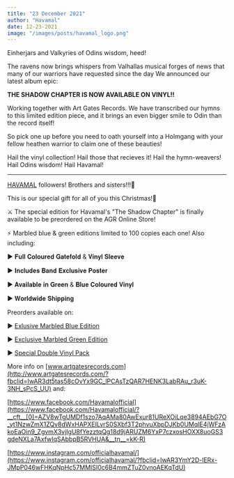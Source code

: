 ```yaml
---
title: "23 December 2021"
author: "Havamal"
date: 12-23-2021
image: "/images/posts/havamal_logo.png"
---
```


Einherjars and Valkyries of Odins wisdom, heed!

The ravens now brings whispers from Valhallas musical forges of news that many of our warriors have requested since the day We announced our latest album epic:

**THE SHADOW CHAPTER IS NOW AVAILABLE ON VINYL!!**

Working together with Art Gates Records. We have transcribed our hymns to this limited edition piece, and it brings an even bigger smile to Odin than the record itself!

So pick one up before you need to oath yourself into a Holmgang with your fellow heathen warrior to claim one of these beauties!

Hail the vinyl collection! Hail those that recieves it! Hail the hymn-weavers! Hail Odins wisdom! Hail Havamal!

---

[HAVAMAL](https://www.facebook.com/Havamalofficial/) followers! Brothers and sisters!!!🤘

This is our special gift for all of you this Christmas!🎄

⚔️ The special edition for Havamal's "The Shadow Chapter" is finally available to be preordered on the AGR Online Store!

⚡ Marbled blue & green editions limited to 100 copies each one! Also including:

▶️ 𝐅𝐮𝐥𝐥 𝐂𝐨𝐥𝐨𝐮𝐫𝐞𝐝 𝐆𝐚𝐭𝐞𝐟𝐨𝐥𝐝 & 𝐕𝐢𝐧𝐲𝐥 𝐒𝐥𝐞𝐞𝐯𝐞

▶️ 𝐈𝐧𝐜𝐥𝐮𝐝𝐞𝐬 𝐁𝐚𝐧𝐝 𝐄𝐱𝐜𝐥𝐮𝐬𝐢𝐯𝐞 𝐏𝐨𝐬𝐭𝐞𝐫

▶️ 𝐀𝐯𝐚𝐢𝐥𝐚𝐛𝐥𝐞 𝐢𝐧 𝐆𝐫𝐞𝐞𝐧 & 𝐁𝐥𝐮𝐞 𝐂𝐨𝐥𝐨𝐮𝐫𝐞𝐝 𝐕𝐢𝐧𝐲𝐥

▶️ 𝐖𝐨𝐫𝐥𝐝𝐰𝐢𝐝𝐞 𝐒𝐡𝐢𝐩𝐩𝐢𝐧𝐠

Preorders available on:

▶️ [Exlusive Marbled Blue Edition](https://artgatesrecords.com/store/en/inicio/havamal-the-shadow-chapter-exclusive-blue-vinyl-edition-preorder?fbclid=IwAR1FUUn7BPrue0bs6sKmpyjYGL-wjU3Xk4eXh-OacSq6pNzrK8Z67s1Ivpo)

▶️ [Exclusive Marbled Green Edition](https://artgatesrecords.com/store/en/inicio/havamal-the-shadow-chapter-edicion-exclusiva-vinilo-verde-preventa?fbclid=IwAR3gWXAH6XCl6LT7Med5pmYHGfgvgjlFNjcOYOYHAw0n_hEEHKlPPiM2QMU)

▶️ [Special Double Vinyl Pack](https://artgatesrecords.com/store/es/inicio/havamal-the-shadow-chapter-edicion-exclusiva-pack-de-vinilos-preventa?fbclid=IwAR2hK0t81QG02xmH7zt2H-VP17oZQJSmbeb83yAzlSqkK0cz4tS_UDg_y8M)

More info on [www.artgatesrecords.com](http://www.artgatesrecords.com/?fbclid=IwAR3dt5tas58cOvYx9GC_lPCAsTzQAR7HENK3LabRAu_r3uK-3NH_sPcS_UU) and:

[https://www.facebook.com/Havamalofficial](https://www.facebook.com/Havamalofficial/?__cft__[0]=AZV8wTgUMDf1szo7AqAMa80AwExur81UReXOiLqe3894AEbG7O_yt1NzwZmX1ZQv8dWxHAPXEILvrS0SXbf3T2phvuXbpDJKb0UMqIE4jWFzAkoEaOin9_ZgvmX3vjIgU8fYezztqQg18d9jARUZM6YxP7czxosHOXX8uoGS3gdeNXLa7AxfwIqSAbbpB5RVHUA&__tn__=kK-R)

[https://www.instagram.com/officialhavamal/](https://www.instagram.com/officialhavamal/?fbclid=IwAR3YmY2D-lERx-JMpP046wFHKqNpHc57MMlSI0c6B4mmZTuZ0vnoAEKqTdU)